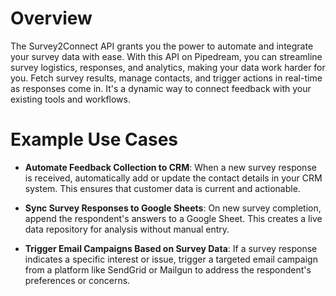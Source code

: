# Overview

The Survey2Connect API grants you the power to automate and integrate your survey data with ease. With this API on Pipedream, you can streamline survey logistics, responses, and analytics, making your data work harder for you. Fetch survey results, manage contacts, and trigger actions in real-time as responses come in. It's a dynamic way to connect feedback with your existing tools and workflows.

# Example Use Cases

- **Automate Feedback Collection to CRM**: When a new survey response is received, automatically add or update the contact details in your CRM system. This ensures that customer data is current and actionable.

- **Sync Survey Responses to Google Sheets**: On new survey completion, append the respondent's answers to a Google Sheet. This creates a live data repository for analysis without manual entry.

- **Trigger Email Campaigns Based on Survey Data**: If a survey response indicates a specific interest or issue, trigger a targeted email campaign from a platform like SendGrid or Mailgun to address the respondent's preferences or concerns.
